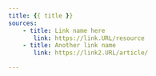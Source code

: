 ```yaml
---
title: {{ title }}
sources:
    - title: Link name here
       link: https://link.URL/resource
    - title: Another link name
       link: https://link2.URL/article/

---
```

